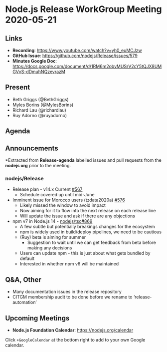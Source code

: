 # Node.js Release WorkGroup Meeting 2020-05-21

## Links

* **Recording**: https://www.youtube.com/watch?v=yh0_euMCJzw
* **GitHub Issue**: https://github.com/nodejs/Release/issues/579
* **Minutes Google Doc**: https://docs.google.com/document/d/1RM6m2obvMUSrV2cY5tQJX8UMGVvS-dDmuhNQzevrazM

## Present

* Beth Griggs (@BethGriggs)
* Myles Borins (@MylesBorins)
* Richard Lau (@richardlau)
* Ruy Adorno (@ruyadorno)

## Agenda

## Announcements

*Extracted from **Release-agenda** labelled issues and pull requests from the **nodejs org** prior to the meeting.

### nodejs/Release

* Release plan - v14.x Current [#567](https://github.com/nodejs/Release/issues/567)
  * Schedule covered up until mid-June
* Imminent issue for Morocco users (tzdata2020a) [#576](https://github.com/nodejs/Release/issues/576)
  * Likely missed the window to avoid impact
  * Now aiming for it to flow into the next release on each release line
  * Will update the issue and ask if there are any objections
* npm v7 in Node.js 14 - [nodejs/tsc#869](https://github.com/nodejs/TSC/issues/869)
  * A few subtle but potentially breakings changes for the ecosystem
  * npm is widely used in build/deploy pipelines, we need to be cautious
  * (Ruy) beta is aiming for summer
    * Suggestion to wait until we can get feedback from beta before making any decisions
  * Users can update npm - this is just about what gets bundled by default
  * Interested in whether npm v6 will be maintained

## Q&A, Other

* Many documentation issues in the release repository
* CITGM membership audit to be done before we rename to ‘release-automation’

## Upcoming Meetings

* **Node.js Foundation Calendar**: https://nodejs.org/calendar

Click `+GoogleCalendar` at the bottom right to add to your own Google calendar.

